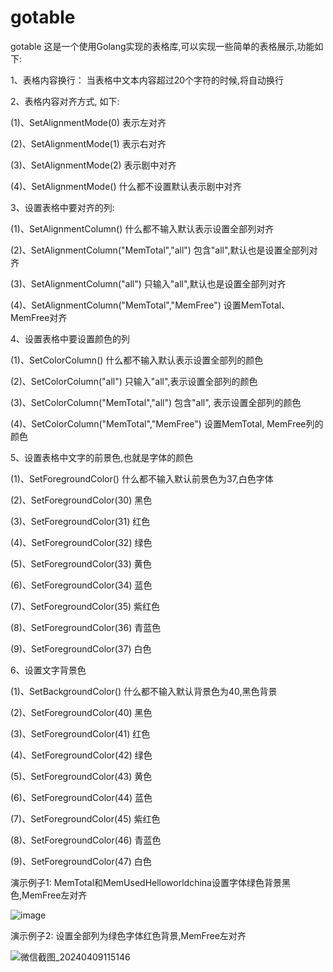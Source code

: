 # gotable
gotable
这是一个使用Golang实现的表格库,可以实现一些简单的表格展示,功能如下:

1、表格内容换行： 当表格中文本内容超过20个字符的时候,将自动换行

2、表格内容对齐方式, 如下:

(1)、SetAlignmentMode(0) 表示左对齐

(2)、SetAlignmentMode(1) 表示右对齐

(3)、SetAlignmentMode(2) 表示剧中对齐

(4)、SetAlignmentMode()  什么都不设置默认表示剧中对齐

3、设置表格中要对齐的列: 

(1)、SetAlignmentColumn()                       什么都不输入默认表示设置全部列对齐

(2)、SetAlignmentColumn("MemTotal","all")       包含"all",默认也是设置全部列对齐

(3)、SetAlignmentColumn("all")                  只输入"all",默认也是设置全部列对齐

(4)、SetAlignmentColumn("MemTotal","MemFree")   设置MemTotal、MemFree对齐

4、设置表格中要设置颜色的列

(1)、SetColorColumn()                           什么都不输入默认表示设置全部列的颜色

(2)、SetColorColumn("all")                      只输入"all",表示设置全部列的颜色

(3)、SetColorColumn("MemTotal","all")           包含"all", 表示设置全部列的颜色

(4)、SetColorColumn("MemTotal","MemFree")       设置MemTotal, MemFree列的颜色

5、设置表格中文字的前景色,也就是字体的颜色

(1)、SetForegroundColor()                       什么都不输入默认前景色为37,白色字体

(2)、SetForegroundColor(30)                     黑色

(3)、SetForegroundColor(31)                     红色

(4)、SetForegroundColor(32)                     绿色

(5)、SetForegroundColor(33)                     黄色

(6)、SetForegroundColor(34)                     蓝色

(7)、SetForegroundColor(35)                     紫红色

(8)、SetForegroundColor(36)                     青蓝色

(9)、SetForegroundColor(37)                     白色

6、设置文字背景色

(1)、SetBackgroundColor()                       什么都不输入默认背景色为40,黑色背景

(2)、SetForegroundColor(40)                     黑色

(3)、SetForegroundColor(41)                     红色

(4)、SetForegroundColor(42)                     绿色

(5)、SetForegroundColor(43)                     黄色

(6)、SetForegroundColor(44)                     蓝色

(7)、SetForegroundColor(45)                     紫红色

(8)、SetForegroundColor(46)                     青蓝色

(9)、SetForegroundColor(47)                     白色

演示例子1: MemTotal和MemUsedHelloworldchina设置字体绿色背景黑色,MemFree左对齐

![image](https://github.com/gongguan2018/gotable/assets/40058594/07ee146b-340c-43e4-bafb-a48b8a183da6)

演示例子2: 设置全部列为绿色字体红色背景,MemFree左对齐

![微信截图_20240409115146](https://github.com/gongguan2018/gotable/assets/40058594/a3bee646-8a9a-4e6a-9f14-c9c139983cd2)

